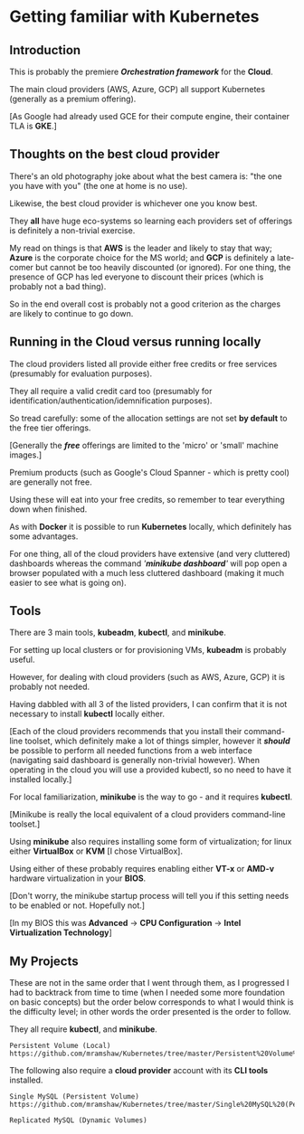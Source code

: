 # Getting familiar with Kubernetes

## Introduction

This is probably the premiere ___Orchestration framework___ for the __Cloud__.

The main cloud providers (AWS, Azure, GCP) all support Kubernetes (generally as a premium offering).

[As Google had already used GCE for their compute engine, their container TLA is __GKE__.]

## Thoughts on the best cloud provider

There's an old photography joke about what the best camera is: "the one you have with you" (the one at home is no use).

Likewise, the best cloud provider is whichever one you know best.

They __all__ have huge eco-systems so learning each providers set of offerings is definitely a non-trivial exercise.

My read on things is that __AWS__ is the leader and likely to stay that way; __Azure__ is the corporate choice for the MS world; and __GCP__ is definitely a late-comer but cannot be too heavily discounted (or ignored). For one thing, the presence of GCP has led everyone to discount their prices (which is probably not a bad thing).

So in the end overall cost is probably not a good criterion as the charges are likely to continue to go down.

## Running in the Cloud versus running locally

The cloud providers listed all provide either free credits or free services (presumably for evaluation purposes).

They all require a valid credit card too (presumably for identification/authentication/idemnification purposes).

So tread carefully: some of the allocation settings are not set __by default__ to the free tier offerings.

[Generally the ___free___ offerings are limited to the 'micro' or 'small' machine images.]

Premium products (such as Google's Cloud Spanner - which is pretty cool) are generally not free.

Using these will eat into your free credits, so remember to tear everything down when finished.

As with __Docker__ it is possible to run __Kubernetes__ locally, which definitely has some advantages.

For one thing, all of the cloud providers have extensive (and very cluttered) dashboards whereas the command _'__minikube dashboard__'_ will pop open a browser populated with a much less cluttered dashboard (making it much easier to see what is going on).

## Tools

There are 3 main tools, __kubeadm__, __kubectl__, and __minikube__.

For setting up local clusters or for provisioning VMs, __kubeadm__ is probably useful.

However, for dealing with cloud providers (such as AWS, Azure, GCP) it is probably not needed.

Having dabbled with all 3 of the listed providers, I can confirm that it is not necessary to install __kubectl__ locally either.

[Each of the cloud providers recommends that you install their command-line toolset, which definitely make a lot of things simpler, however it ___should___ be possible to perform all needed functions from a web interface (navigating said dashboard is generally non-trivial however). When operating in the cloud you will use a provided kubectl, so no need to have it installed locally.]

For local familiarization, __minikube__ is the way to go - and it requires __kubectl__.

[Minikube is really the local equivalent of a cloud providers command-line toolset.]

Using __minikube__ also requires installing some form of virtualization; for linux either __VirtualBox__ or __KVM__ [I chose VirtualBox].

Using either of these probably requires enabling either __VT-x__ or __AMD-v__ hardware virtualization in your __BIOS__.

[Don't worry, the minikube startup process will tell you if this setting needs to be enabled or not. Hopefully not.]

[In my BIOS this was __Advanced__ -> __CPU Configuration__ -> __Intel Virtualization Technology__]

## My Projects

These are not in the same order that I went through them, as I progressed I had to backtrack from time to time (when I needed some more foundation on basic concepts) but the order below corresponds to what I would think is the difficulty level; in other words the order presented is the order to follow.

They all require __kubectl__, and __minikube__.

	Persistent Volume (Local)		https://github.com/mramshaw/Kubernetes/tree/master/Persistent%20Volume%20(Local)

The following also require a __cloud provider__ account with its __CLI tools__ installed.

	Single MySQL (Persistent Volume)	https://github.com/mramshaw/Kubernetes/tree/master/Single%20MySQL%20(Persistent%20Volume)

	Replicated MySQL (Dynamic Volumes)

